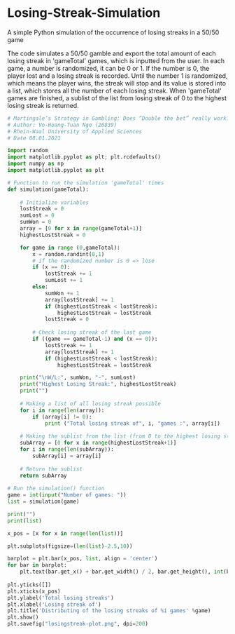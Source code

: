 # Losing-Streak-Simulation
A simple Python simulation of the occurrence of losing streaks in a 50/50 game

The code simulates a 50/50 gamble and export the total amount of each losing streak in 'gameTotal' games, which is inputted from the user. In each game, a number is randomized, it can be 0 or 1. If the number is 0, the player lost and a losing streak is recorded. Until the number 1 is randomized, which means the player wins, the streak will stop and its value is stored into a list, which stores all the number of each losing streak. When 'gameTotal' games are finished, a sublist of the list from losing streak of 0 to the highest losing streak is returned.

```python
# Martingale’s Strategy in Gambling: Does “Double the bet” really work? - The simulation
# Author: Vo-Hoang-Tuan Ngo (26839)
# Rhein-Waal University of Applied Sciences
# Date 08.01.2021

import random
import matplotlib.pyplot as plt; plt.rcdefaults()
import numpy as np
import matplotlib.pyplot as plt

# Function to run the simulation 'gameTotal' times
def simulation(gameTotal):
    
    # Initialize variables    
    lostStreak = 0
    sumLost = 0
    sumWon = 0
    array = [0 for x in range(gameTotal+1)]
    highestLostStreak = 0

    for game in range (0,gameTotal):
        x = random.randint(0,1)
        # if the randomized number is 0 => lose    
        if (x == 0):
            lostStreak += 1
            sumLost += 1
        else:
            sumWon += 1
            array[lostStreak] += 1
            if (highestLostStreak < lostStreak):
                highestLostStreak = lostStreak
            lostStreak = 0
            
        # Check losing streak of the last game
        if ((game == gameTotal-1) and (x == 0)):
            lostStreak += 1
            array[lostStreak] += 1
            if (highestLostStreak < lostStreak):
                highestLostStreak = lostStreak

    print("\nW/L:", sumWon, "-", sumLost)
    print("Highest Losing Streak:", highestLostStreak)
    print("")
    
    # Making a list of all losing streak possible    
    for i in range(len(array)):         
        if (array[i] != 0):
            print ("Total losing streak of", i, "games :", array[i])
            
    # Making the sublist from the list (from 0 to the highest losing streak)            
    subArray = [0 for x in range(highestLostStreak+1)]            
    for i in range(len(subArray)):
        subArray[i] = array[i]
        
    # Return the sublist
    return subArray
        
# Run the simulation() function
game = int(input("Number of games: "))
list = simulation(game)

print("")
print(list)

x_pos = [x for x in range(len(list))]

plt.subplots(figsize=(len(list)-2.5,10))

barplot = plt.bar(x_pos, list, align = 'center')
for bar in barplot:
    plt.text(bar.get_x() + bar.get_width() / 2, bar.get_height(), int(bar.get_height()), ha='center', va='bottom')
    
plt.yticks([])
plt.xticks(x_pos)
plt.ylabel('Total losing streaks')
plt.xlabel('Losing streak of')
plt.title('Distributing of the losing streaks of %i games' %game)
plt.show()
plt.savefig("losingstreak-plot.png", dpi=200)
```
